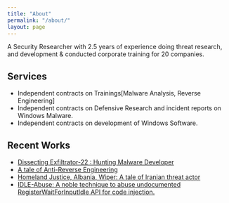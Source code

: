 ```yaml
---
title: "About"
permalink: "/about/"
layout: page
---
```


A Security Researcher with 2.5 years of experience doing threat research, and development & conducted corporate training for 20 companies. 

## Services

 - Independent contracts on Trainings[Malware Analysis, Reverse Engineering]
 - Independent contracts on Defensive Research and incident reports on Windows Malware.
 - Independent contracts on development of Windows Software.

## Recent Works

- [Dissecting Exfiltrator-22 : Hunting Malware Developer](https://github.com/RixedLabs/RixedLabs-Papers/blob/main/Dissecting%20Exfiltrator-22.pdf)
- [A tale of Anti-Reverse Engineering](https://rixed-labs.medium.com/a-small-tale-on-anti-re-part-0-95d05ed17580)
- [Homeland Justice, Albania, Wiper: A tale of Iranian threat actor](https://xelemental.medium.com/homeland-justice-albania-wiper-3c7e7edd43cc)
- [IDLE-Abuse: A noble technique to abuse undocumented RegisterWaitForInputIdle API for code injection.](https://github.com/RixedLabs/IDLE-Abuse)
